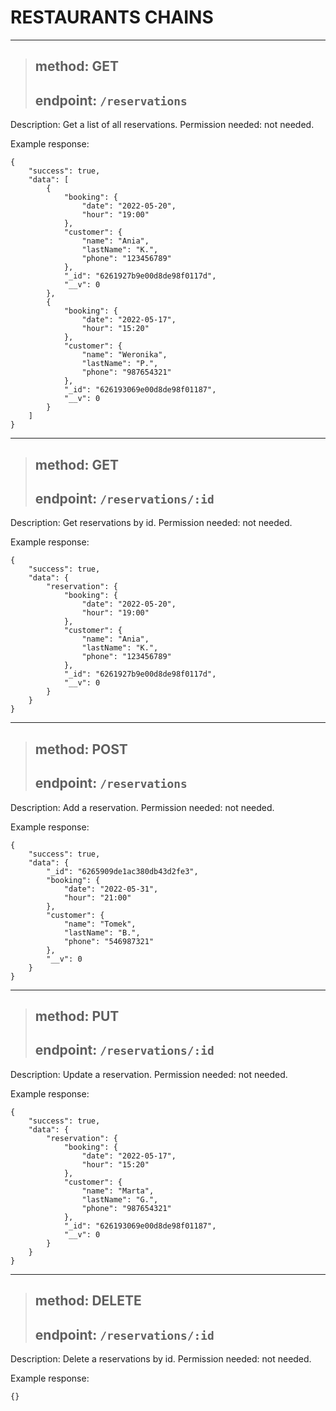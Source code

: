 # RESTAURANTS CHAINS

---

> ## method: GET
>
> ## endpoint: `/reservations`

Description: Get a list of all reservations.
Permission needed: not needed.

Example response:

```
{
    "success": true,
    "data": [
        {
            "booking": {
                "date": "2022-05-20",
                "hour": "19:00"
            },
            "customer": {
                "name": "Ania",
                "lastName": "K.",
                "phone": "123456789"
            },
            "_id": "6261927b9e00d8de98f0117d",
            "__v": 0
        },
        {
            "booking": {
                "date": "2022-05-17",
                "hour": "15:20"
            },
            "customer": {
                "name": "Weronika",
                "lastName": "P.",
                "phone": "987654321"
            },
            "_id": "626193069e00d8de98f01187",
            "__v": 0
        }
    ]
}
```

---

> ## method: GET
>
> ## endpoint: `/reservations/:id`

Description: Get reservations by id.
Permission needed: not needed.

Example response:

```
{
    "success": true,
    "data": {
        "reservation": {
            "booking": {
                "date": "2022-05-20",
                "hour": "19:00"
            },
            "customer": {
                "name": "Ania",
                "lastName": "K.",
                "phone": "123456789"
            },
            "_id": "6261927b9e00d8de98f0117d",
            "__v": 0
        }
    }
}
```

---

> ## method: POST
>
> ## endpoint: `/reservations`

Description: Add a reservation.
Permission needed: not needed.

Example response:

```
{
    "success": true,
    "data": {
        "_id": "6265909de1ac380db43d2fe3",
        "booking": {
            "date": "2022-05-31",
            "hour": "21:00"
        },
        "customer": {
            "name": "Tomek",
            "lastName": "B.",
            "phone": "546987321"
        },
        "__v": 0
    }
}
```

---

> ## method: PUT
>
> ## endpoint: `/reservations/:id`

Description: Update a reservation.
Permission needed: not needed.

Example response:

```
{
    "success": true,
    "data": {
        "reservation": {
            "booking": {
                "date": "2022-05-17",
                "hour": "15:20"
            },
            "customer": {
                "name": "Marta",
                "lastName": "G.",
                "phone": "987654321"
            },
            "_id": "626193069e00d8de98f01187",
            "__v": 0
        }
    }
}
```

---

> ## method: DELETE
>
> ## endpoint: `/reservations/:id`

Description: Delete a reservations by id.
Permission needed: not needed.

Example response:

```
{}
```
